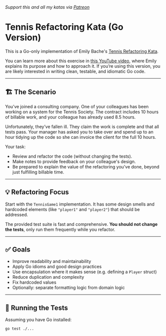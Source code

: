 _Support this and all my katas via [Patreon](https://www.patreon.com/EmilyBache)_

# Tennis Refactoring Kata (Go Version)

This is a Go-only implementation of Emily Bache's [Tennis Refactoring Kata](https://sammancoaching.org/kata_descriptions/tennis.html).

You can learn more about this exercise in [this YouTube video](https://youtu.be/XifUs1FhWRc), where Emily explains its purpose and how to approach it. If you’re using this version, you are likely interested in writing clean, testable, and idiomatic Go code.

---

## 🏗️ The Scenario

You’ve joined a consulting company. One of your colleagues has been working on a system for the Tennis Society. The contract includes 10 hours of billable work, and your colleague has already used 8.5 hours.

Unfortunately, they’ve fallen ill. They claim the work is complete and that all tests pass. Your manager has asked you to take over and spend up to an hour tidying up the code so she can invoice the client for the full 10 hours.

Your task:
- Review and refactor the code (without changing the tests).
- Make notes to provide feedback on your colleague's design.
- Be prepared to explain the value of the refactoring you've done, beyond just fulfilling billable time.

---

## 💡 Refactoring Focus

Start with the `TennisGame1` implementation. It has some design smells and hardcoded elements (like `"player1"` and `"player2"`) that should be addressed.

The provided test suite is fast and comprehensive. **You should not change the tests**, only run them frequently while you refactor.

---

## ✅ Goals

- Improve readability and maintainability
- Apply Go idioms and good design practices
- Use encapsulation where it makes sense (e.g. defining a `Player` struct)
- Reduce duplication and complexity
- Fix hardcoded values
- Optionally: separate formatting logic from domain logic

---

## 🧪 Running the Tests

Assuming you have Go installed:

```bash
go test ./...

